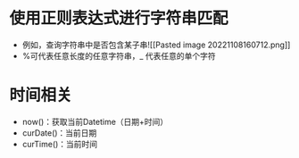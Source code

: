 # 使用正则表达式进行字符串匹配
- 例如，查询字符串中是否包含某子串![[Pasted image 20221108160712.png]]
- %可代表任意长度的任意字符串，_ 代表任意的单个字符
# 时间相关
- now()：获取当前Datetime（日期+时间）
- curDate()：当前日期
- curTime()：当前时间